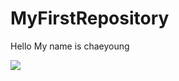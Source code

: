 # MyFirstRepository

Hello My name is chaeyoung

<img width="" height="" src="./png/3-1.JPG, 3-2.JPG"></img>
